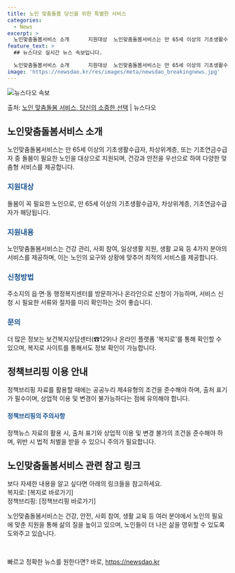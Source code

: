 ```yaml
---
title: 노인 맞춤돌봄 당신을 위한 특별한 서비스
categories:
  - News
excerpt: >
  노인맞춤돌봄서비스 소개      지원대상  노인맞춤돌봄서비스는 만 65세 이상의 기초생활수급자, 차상위계층,…
feature_text: >
  ## 뉴스다오 실시간 뉴스 속보입니다.

  노인맞춤돌봄서비스 소개      지원대상  노인맞춤돌봄서비스는 만 65세 이상의 기초생활수급자, 차상위계층,…
image: 'https://newsdao.kr/res/images/meta/newsdao_breakingnews.jpg'
---
```


![뉴스다오 속보](https://newsdao.kr/res/images/meta/newsdao_breakingnews.jpg)

<p>출처: <a href="https://newsdao.kr/4350" rel="dofollow">노인 맞춤돌봄 서비스, 당신의 소중한 선택</a> | 뉴스다오</p>

<h2 data-ke-size="size26">노인맞춤돌봄서비스 소개</h2>
<p data-ke-size="size16">노인맞춤돌봄서비스는 만 65세 이상의 기초생활수급자, 차상위계층, 또는 기초연금수급자 중 돌봄이 필요한 노인을 대상으로 지원되며, 건강과 안전을 우선으로 하여 다양한 맞춤형 서비스를 제공합니다.</p>

<h3><b><span style="color: #1a5490;">지원대상</span></b></h3>
<p data-ke-size="size16">돌봄이 꼭 필요한 노인으로, 만 65세 이상의 기초생활수급자, 차상위계층, 기초연금수급자가 해당됩니다.</p>

<h3><b><span style="color: #1a5490;">지원내용</span></b></h3>
<p data-ke-size="size16">노인맞춤돌봄서비스는 건강 관리, 사회 참여, 일상생활 지원, 생활 교육 등 4가지 분야의 서비스를 제공하며, 이는 노인의 요구와 상황에 맞추어 최적의 서비스를 제공합니다.</p>

<h3><b><span style="color: #1a5490;">신청방법</span></b></h3>
<p data-ke-size="size16">주소지의 읍·면·동 행정복지센터를 방문하거나 온라인으로 신청이 가능하며, 서비스 신청 시 필요한 서류와 절차를 미리 확인하는 것이 좋습니다.</p>

<h3><b><span style="color: #1a5490;">문의</span></b></h3>
<p data-ke-size="size16">더 많은 정보는 보건복지상담센터(☎129)나 온라인 플랫폼 '복지로'를 통해 확인할 수 있으며, 복지로 사이트를 통해서도 정보 확인이 가능합니다.</p>

<h2 data-ke-size="size26">정책브리핑 이용 안내</h2>
<p data-ke-size="size16">정책브리핑 자료를 활용할 때에는 공공누리 제4유형의 조건을 준수해야 하며, 출처 표기가 필수이며, 상업적 이용 및 변경이 불가능하다는 점에 유의해야 합니다.</p>

<h4><b><span style="color: #1a5490;">정책브리핑의 주의사항</span></b></h4>
<p data-ke-size="size16">정책뉴스 자료의 활용 시, 출처 표기와 상업적 이용 및 변경 불가의 조건을 준수해야 하며, 위반 시 법적 처벌을 받을 수 있으니 주의가 필요합니다.</p>

<h2 data-ke-size="size26">노인맞춤돌봄서비스 관련 참고 링크</h2>
<p data-ke-size="size16">보다 자세한 내용을 알고 싶다면 아래의 링크들을 참고하세요.<br>복지로: [복지로 바로가기]<br>정책브리핑: [정책브리핑 바로가기]</p>

<p data-ke-size="size16">노인맞춤돌봄서비스는 건강, 안전, 사회 참여, 생활 교육 등 여러 분야에서 노인의 필요에 맞춘 지원을 통해 삶의 질을 높이고 있으며, 노인들이 더 나은 삶을 영위할 수 있도록 도와주고 있습니다.</p>

<p data-ke-size="size16">&nbsp;</p> 

빠르고 정확한 뉴스를 원한다면? 바로, <a href="https://newsdao.kr" rel="dofollow">https://newsdao.kr</a>


